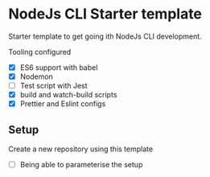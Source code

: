 # NodeJs CLI Starter template

Starter template to get going ith NodeJs CLI development.

Tooling configured

- [x] ES6 support with babel
- [x] Nodemon
- [ ] Test script with Jest
- [x] build and watch-build scripts
- [x] Prettier and Eslint configs

## Setup

Create a new repository using this template

- [ ] Being able to parameterise the setup

